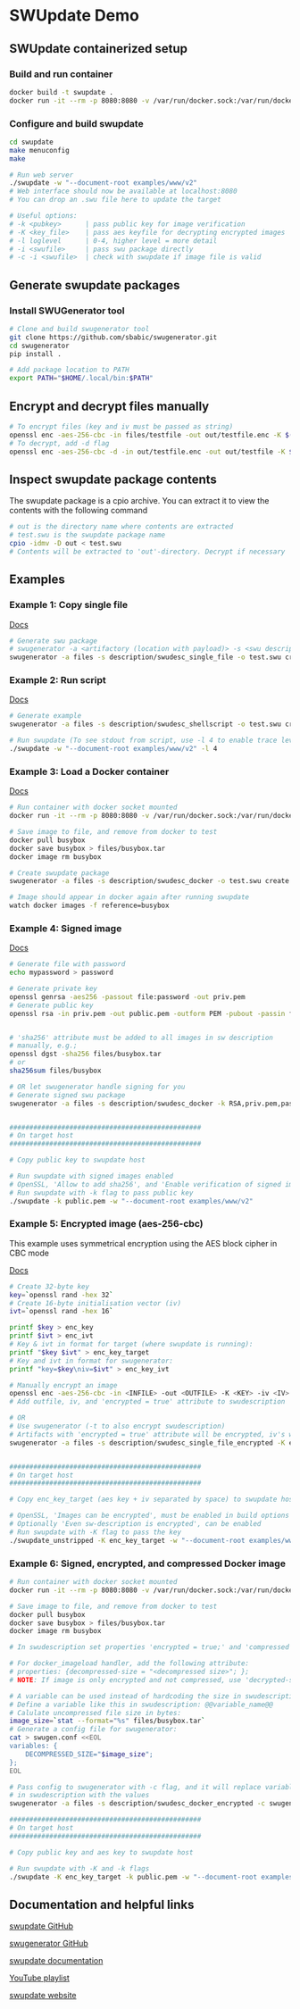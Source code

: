 # SWUpdate Demo

## SWUpdate containerized setup

### Build and run container
```bash
docker build -t swupdate .
docker run -it --rm -p 8080:8080 -v /var/run/docker.sock:/var/run/docker.sock swupdate
```

### Configure and build swupdate
```bash
cd swupdate
make menuconfig
make

# Run web server
./swupdate -w "--document-root examples/www/v2"
# Web interface should now be available at localhost:8080
# You can drop an .swu file here to update the target

# Useful options:
# -k <pubkey>      | pass public key for image verification
# -K <key_file>    | pass aes keyfile for decrypting encrypted images
# -l loglevel      | 0-4, higher level = more detail
# -i <swufile>     | pass swu package directly
# -c -i <swufile>  | check with swupdate if image file is valid

```

## Generate swupdate packages

### Install SWUGenerator tool
```bash
# Clone and build swugenerator tool
git clone https://github.com/sbabic/swugenerator.git
cd swugenerator
pip install .

# Add package location to PATH
export PATH="$HOME/.local/bin:$PATH"
```

## Encrypt and decrypt files manually

```bash
# To encrypt files (key and iv must be passed as string)
openssl enc -aes-256-cbc -in files/testfile -out out/testfile.enc -K $(cat enc_key) -iv $(cat enc_ivt)
# To decrypt, add -d flag
openssl enc -aes-256-cbc -d -in out/testfile.enc -out out/testfile -K $(cat enc_key) -iv $(cat enc_ivt)
```


## Inspect swupdate package contents

The swupdate package is a cpio archive. You can extract it to view the contents with the following command
```bash
# out is the directory name where contents are extracted
# test.swu is the swupdate package name
cpio -idmv -D out < test.swu
# Contents will be extracted to 'out'-directory. Decrypt if necessary
```

## Examples


### Example 1: Copy single file

[Docs](https://sbabic.github.io/swupdate/sw-description.html#files)

```bash
# Generate swu package
# swugenerator -a <artifactory (location with payload)> -s <swu descripton file> -o <output filename> create
swugenerator -a files -s description/swudesc_single_file -o test.swu create
```

### Example 2: Run script

[Docs](https://sbabic.github.io/swupdate/sw-description.html#scripts)

```bash
# Generate example
swugenerator -a files -s description/swudesc_shellscript -o test.swu create

# Run swupdate (To see stdout from script, use -l 4 to enable trace level logging)
./swupdate -w "--document-root examples/www/v2" -l 4
```

### Example 3: Load a Docker container

[Docs](https://sbabic.github.io/swupdate/handlers.html#docker-handlers)

```bash
# Run container with docker socket mounted
docker run -it --rm -p 8080:8080 -v /var/run/docker.sock:/var/run/docker.sock swupdate

# Save image to file, and remove from docker to test
docker pull busybox
docker save busybox > files/busybox.tar
docker image rm busybox

# Create swupdate package
swugenerator -a files -s description/swudesc_docker -o test.swu create

# Image should appear in docker again after running swupdate
watch docker images -f reference=busybox
```

### Example 4: Signed image

[Docs](https://sbabic.github.io/swupdate/signed_images.html)

```bash
# Generate file with password
echo mypassword > password

# Generate private key
openssl genrsa -aes256 -passout file:password -out priv.pem
# Generate public key
openssl rsa -in priv.pem -out public.pem -outform PEM -pubout -passin file:password


# 'sha256' attribute must be added to all images in sw description
# manually, e.g.;
openssl dgst -sha256 files/busybox.tar
# or
sha256sum files/busybox

# OR let swugenerator handle signing for you
# Generate signed swu package
swugenerator -a files -s description/swudesc_docker -k RSA,priv.pem,password -o test.swu create


################################################
# On target host
################################################

# Copy public key to swupdate host

# Run swupdate with signed images enabled
# OpenSSL, 'Allow to add sha256', and 'Enable verification of signed images' must be enabled in build options
# Run swupdate with -k flag to pass public key
./swupdate -k public.pem -w "--document-root examples/www/v2"
```

### Example 5: Encrypted image (aes-256-cbc)

This example uses symmetrical encryption using the AES block cipher in CBC mode

[Docs](https://sbabic.github.io/swupdate/encrypted_images.html)

```bash
# Create 32-byte key
key=`openssl rand -hex 32`
# Create 16-byte initialisation vector (iv)
ivt=`openssl rand -hex 16`

printf $key > enc_key
printf $ivt > enc_ivt
# Key & ivt in format for target (where swupdate is running):
printf "$key $ivt" > enc_key_target
# Key and ivt in format for swugenerator:
printf "key=$key\niv=$ivt" > enc_key_ivt

# Manually encrypt an image
openssl enc -aes-256-cbc -in <INFILE> -out <OUTFILE> -K <KEY> -iv <IV>
# Add outfile, iv, and 'encrypted = true' attribute to swudescription

# OR
# Use swugenerator (-t to also encrypt swudescription)
# Artifacts with 'encrypted = true' attribute will be encrypted, iv's will be automatically created
swugenerator -a files -s description/swudesc_single_file_encrypted -K enc_key_ivt -o test.swu create


################################################
# On target host
################################################

# Copy enc_key_target (aes key + iv separated by space) to swupdate host

# OpenSSL, 'Images can be encrypted', must be enabled in build options
# Optionally 'Even sw-description is encrypted', can be enabled
# Run swupdate with -K flag to pass the key
./swupdate_unstripped -K enc_key_target -w "--document-root examples/www/v2"
```

### Example 6: Signed, encrypted, and compressed Docker image

```bash
# Run container with docker socket mounted
docker run -it --rm -p 8080:8080 -v /var/run/docker.sock:/var/run/docker.sock swupdate

# Save image to file, and remove from docker to test
docker pull busybox
docker save busybox > files/busybox.tar
docker image rm busybox

# In swudescription set properties 'encrypted = true;' and 'compressed = "zlib";'

# For docker_imageload handler, add the following attribute:
# properties: {decompressed-size = "<decompressed size>"; };
# NOTE: If image is only encrypted and not compressed, use 'decrypted-size' instead

# A variable can be used instead of hardcoding the size in swudescription
# Define a variable like this in swudescription: @@variable_name@@
# Calulate uncompressed file size in bytes:
image_size=`stat --format="%s" files/busybox.tar`
# Generate a config file for swugenerator:
cat > swugen.conf <<EOL
variables: {
    DECOMPRESSED_SIZE="$image_size";
};
EOL

# Pass config to swugenerator with -c flag, and it will replace variables
# in swudescription with the values
swugenerator -a files -s description/swudesc_docker_encrypted -c swugen.conf -K enc_key_ivt -k RSA,priv.pem,password -o test.swu create

################################################
# On target host
################################################

# Copy public key and aes key to swupdate host

# Run swupdate with -K and -k flags
./swupdate -K enc_key_target -k public.pem -w "--document-root examples/www/v2"
```

## Documentation and helpful links

[swupdate GitHub](https://github.com/sbabic/swupdate/)

[swugenerator GitHub](https://github.com/sbabic/swugenerator/)

[swupdate documentation](https://sbabic.github.io/swupdate/index.html)

[YouTube playlist](https://www.youtube.com/playlist?list=PLK9xZawczYSDCG8whHT48N9v3X9BfcbOL)

[swupdate website](https://swupdate.org/)